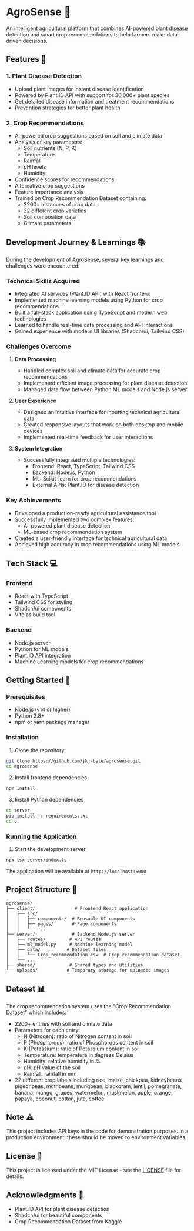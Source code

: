 # AgroSense 🌱

An intelligent agricultural platform that combines AI-powered plant disease detection and smart crop recommendations to help farmers make data-driven decisions.

## Features 🚀

### 1. Plant Disease Detection
- Upload plant images for instant disease identification
- Powered by Plant.ID API with support for 30,000+ plant species
- Get detailed disease information and treatment recommendations
- Prevention strategies for better plant health

### 2. Crop Recommendations
- AI-powered crop suggestions based on soil and climate data
- Analysis of key parameters:
  - Soil nutrients (N, P, K)
  - Temperature
  - Rainfall
  - pH levels
  - Humidity
- Confidence scores for recommendations
- Alternative crop suggestions
- Feature importance analysis
- Trained on Crop Recommendation Dataset containing:
  - 2200+ instances of crop data
  - 22 different crop varieties
  - Soil composition data
  - Climate parameters

## Development Journey & Learnings 📚

During the development of AgroSense, several key learnings and challenges were encountered:

### Technical Skills Acquired
- Integrated AI services (Plant.ID API) with React frontend
- Implemented machine learning models using Python for crop recommendations
- Built a full-stack application using TypeScript and modern web technologies
- Learned to handle real-time data processing and API interactions
- Gained experience with modern UI libraries (Shadcn/ui, Tailwind CSS)

### Challenges Overcome
1. **Data Processing**
   - Handled complex soil and climate data for accurate crop recommendations
   - Implemented efficient image processing for plant disease detection
   - Managed data flow between Python ML models and Node.js server

2. **User Experience**
   - Designed an intuitive interface for inputting technical agricultural data
   - Created responsive layouts that work on both desktop and mobile devices
   - Implemented real-time feedback for user interactions

3. **System Integration**
   - Successfully integrated multiple technologies:
     - Frontend: React, TypeScript, Tailwind CSS
     - Backend: Node.js, Python
     - ML: Scikit-learn for crop recommendations
     - External APIs: Plant.ID for disease detection

### Key Achievements
- Developed a production-ready agricultural assistance tool
- Successfully implemented two complex features:
  - AI-powered plant disease detection
  - ML-based crop recommendation system
- Created a user-friendly interface for technical agricultural data
- Achieved high accuracy in crop recommendations using ML models

## Tech Stack 💻

### Frontend
- React with TypeScript
- Tailwind CSS for styling
- Shadcn/ui components
- Vite as build tool

### Backend
- Node.js server
- Python for ML models
- Plant.ID API integration
- Machine Learning models for crop recommendations

## Getting Started 🏁

### Prerequisites
- Node.js (v14 or higher)
- Python 3.8+
- npm or yarn package manager

### Installation

1. Clone the repository
```bash
git clone https://github.com/jkj-byte/agrosense.git
cd agrosense
```

2. Install frontend dependencies
```bash
npm install
```

3. Install Python dependencies
```bash
cd server
pip install -r requirements.txt
cd ..
```

### Running the Application

1. Start the development server
```bash
npx tsx server/index.ts
```

The application will be available at `http://localhost:5000`

## Project Structure 📁

```
agrosense/
├── client/               # Frontend React application
│   ├── src/
│   │   ├── components/  # Reusable UI components
│   │   ├── pages/       # Page components
│   │   └── ...
├── server/              # Backend Node.js server
│   ├── routes/         # API routes
│   ├── ml_model.py     # Machine learning model
│   ├── data/          # Dataset files
│   │   └── Crop_recommendation.csv  # Crop recommendation dataset
│   └── ...
├── shared/             # Shared types and utilities
└── uploads/           # Temporary storage for uploaded images
```

## Dataset 📊

The crop recommendation system uses the "Crop Recommendation Dataset" which includes:
- 2200+ entries with soil and climate data
- Parameters for each entry:
  - N (Nitrogen): ratio of Nitrogen content in soil
  - P (Phosphorous): ratio of Phosphorous content in soil
  - K (Potassium): ratio of Potassium content in soil
  - Temperature: temperature in degrees Celsius
  - Humidity: relative humidity in %
  - pH: pH value of the soil
  - Rainfall: rainfall in mm
- 22 different crop labels including rice, maize, chickpea, kidneybeans, pigeonpeas, mothbeans, mungbean, blackgram, lentil, pomegranate, banana, mango, grapes, watermelon, muskmelon, apple, orange, papaya, coconut, cotton, jute, coffee

## Note ⚠️
This project includes API keys in the code for demonstration purposes. In a production environment, these should be moved to environment variables.

## License 📝

This project is licensed under the MIT License - see the [LICENSE](LICENSE) file for details.

## Acknowledgments 🙏

- Plant.ID API for plant disease detection
- Shadcn/ui for beautiful components
- Crop Recommendation Dataset from Kaggle
